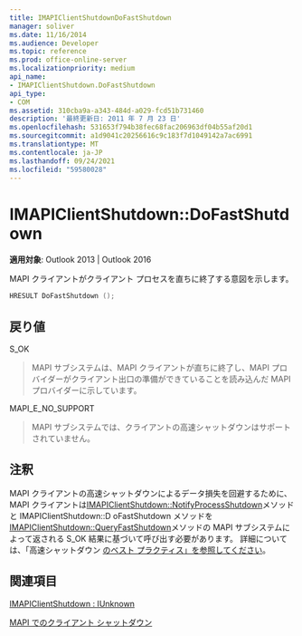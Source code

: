 ```yaml
---
title: IMAPIClientShutdownDoFastShutdown
manager: soliver
ms.date: 11/16/2014
ms.audience: Developer
ms.topic: reference
ms.prod: office-online-server
ms.localizationpriority: medium
api_name:
- IMAPIClientShutdown.DoFastShutdown
api_type:
- COM
ms.assetid: 310cba9a-a343-484d-a029-fcd51b731460
description: '最終更新日: 2011 年 7 月 23 日'
ms.openlocfilehash: 531653f794b38fec68fac206963df04b55af20d1
ms.sourcegitcommit: a1d9041c20256616c9c183f7d1049142a7ac6991
ms.translationtype: MT
ms.contentlocale: ja-JP
ms.lasthandoff: 09/24/2021
ms.locfileid: "59580028"
---
```

# <a name="imapiclientshutdowndofastshutdown"></a>IMAPIClientShutdown::DoFastShutdown

  
  
**適用対象**: Outlook 2013 | Outlook 2016 
  
MAPI クライアントがクライアント プロセスを直ちに終了する意図を示します。
  
```cpp
HRESULT DoFastShutdown ();
```

## <a name="return-value"></a>戻り値

S_OK
  
> MAPI サブシステムは、MAPI クライアントが直ちに終了し、MAPI プロバイダーがクライアント出口の準備ができていることを読み込んだ MAPI プロバイダーに示しています。
    
MAPI_E_NO_SUPPORT
  
> MAPI サブシステムでは、クライアントの高速シャットダウンはサポートされていません。
    
## <a name="remarks"></a>注釈

MAPI クライアントの高速シャットダウンによるデータ損失を回避するために、MAPI クライアントは[IMAPIClientShutdown::NotifyProcessShutdown](imapiclientshutdown-notifyprocessshutdown.md)メソッドと IMAPIClientShutdown::D oFastShutdown メソッドを[IMAPIClientShutdown::QueryFastShutdown](imapiclientshutdown-queryfastshutdown.md)メソッドの MAPI サブシステムによって返される S_OK 結果に基づいて呼び出す必要があります。  詳細については、「高速シャットダウン [のベスト プラクティス」を参照してください](best-practices-for-fast-shutdown.md)。
  
## <a name="see-also"></a>関連項目



[IMAPIClientShutdown : IUnknown](imapiclientshutdowniunknown.md)


[MAPI でのクライアント シャットダウン](client-shutdown-in-mapi.md)


